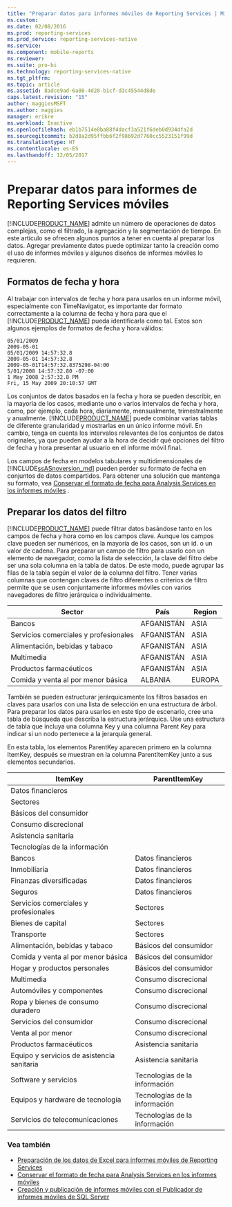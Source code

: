```yaml
---
title: "Preparar datos para informes móviles de Reporting Services | Microsoft Docs"
ms.custom: 
ms.date: 02/08/2016
ms.prod: reporting-services
ms.prod_service: reporting-services-native
ms.service: 
ms.component: mobile-reports
ms.reviewer: 
ms.suite: pro-bi
ms.technology: reporting-services-native
ms.tgt_pltfrm: 
ms.topic: article
ms.assetid: 8adce9ad-6a08-4d20-b1cf-d3c45544d8de
caps.latest.revision: "15"
author: maggiesMSFT
ms.author: maggies
manager: erikre
ms.workload: Inactive
ms.openlocfilehash: eb1b7514e8ba88f4dacf3a521f6deb0d934dfa2d
ms.sourcegitcommit: b2d8a2d95ffbb6f2f98692d7760cc5523151f99d
ms.translationtype: HT
ms.contentlocale: es-ES
ms.lasthandoff: 12/05/2017
---
```

# <a name="prepare-data-for-reporting-services-mobile-reports"></a>Preparar datos para informes de Reporting Services móviles
  
[!INCLUDE[PRODUCT_NAME](../../includes/ss-mobilereptpub-long.md)] admite un número de operaciones de datos complejas, como el filtrado, la agregación y la segmentación de tiempo. En este artículo se ofrecen algunos puntos a tener en cuenta al preparar los datos. Agregar previamente datos puede optimizar tanto la creación como el uso de informes móviles y algunos diseños de informes móviles lo requieren.   
  
## <a name="date-and-time-formats"></a>Formatos de fecha y hora 
Al trabajar con intervalos de fecha y hora para usarlos en un informe móvil, especialmente con TimeNavigator, es importante dar formato correctamente a la columna de fecha y hora para que el [!INCLUDE[PRODUCT_NAME](../../includes/ss-mobilereptpub-short.md)] pueda identificarla como tal. Estos son algunos ejemplos de formatos de fecha y hora válidos:  
  
    05/01/2009    
    2009-05-01    
    05/01/2009 14:57:32.8    
    2009-05-01 14:57:32.8    
    2009-05-01T14:57:32.8375298-04:00    
    5/01/2008 14:57:32.80 -07:00    
    1 May 2008 2:57:32.8 PM    
    Fri, 15 May 2009 20:10:57 GMT    
  
Los conjuntos de datos basados en la fecha y hora se pueden describir, en la mayoría de los casos, mediante uno o varios intervalos de fecha y hora, como, por ejemplo, cada hora, diariamente, mensualmente, trimestralmente y anualmente. [!INCLUDE[PRODUCT_NAME](../../includes/ss-mobilereptpub-short.md)] puede combinar varias tablas de diferente granularidad y mostrarlas en un único informe móvil. En cambio, tenga en cuenta los intervalos relevantes de los conjuntos de datos originales, ya que pueden ayudar a la hora de decidir qué opciones del filtro de fecha y hora presentar al usuario en el informe móvil final.  

Los campos de fecha en modelos tabulares y multidimensionales de [!INCLUDE[ssASnoversion_md](../../includes/ssasnoversion-md.md)] pueden perder su formato de fecha en conjuntos de datos compartidos. Para obtener una solución que mantenga su formato, vea [Conservar el formato de fecha para Analysis Services en los informes móviles](../../reporting-services/mobile-reports/retain-date-formatting-for-analysis-services-in-mobile-reports.md) .
  
## <a name="preparing-filter-data"></a>Preparar los datos del filtro ##  
[!INCLUDE[PRODUCT_NAME](../../includes/ss-mobilereptpub-short.md)] puede filtrar datos basándose tanto en los campos de fecha y hora como en los campos clave. Aunque los campos clave pueden ser numéricos, en la mayoría de los casos, son un id. o un valor de cadena. Para preparar un campo de filtro para usarlo con un elemento de navegador, como la lista de selección, la clave del filtro debe ser una sola columna en la tabla de datos. De este modo, puede agrupar las filas de la tabla según el valor de la columna del filtro. Tener varias columnas que contengan claves de filtro diferentes o criterios de filtro permite que se usen conjuntamente informes móviles con varios navegadores de filtro jerárquica o individualmente.  
  
| Sector  | País   | Region    |  
| ------------- | ------------- | ------------- |  
| Bancos     | AFGANISTÁN   | ASIA      |  
| Servicios comerciales y profesionales | AFGANISTÁN | ASIA |  
| Alimentación, bebidas y tabaco | AFGANISTÁN | ASIA |  
| Multimedia | AFGANISTÁN | ASIA |  
| Productos farmacéuticos | AFGANISTÁN | ASIA |  
| Comida y venta al por menor básica | ALBANIA | EUROPA |  
  
  
También se pueden estructurar jerárquicamente los filtros basados en claves para usarlos con una lista de selección en una estructura de árbol. Para preparar los datos para usarlos en este tipo de escenario, cree una tabla de búsqueda que describa la estructura jerárquica. Use una estructura de tabla que incluya una columna Key y una columna Parent Key para indicar si un nodo pertenece a la jerarquía general.  
  
En esta tabla, los elementos ParentKey aparecen primero en la columna ItemKey, después se muestran en la columna ParentItemKey junto a sus elementos secundarios.   
  
|ItemKey    | ParentItemKey |  
| ------------- | ------------- |  
| Datos financieros    |   |  
| Sectores   |   |  
| Básicos del consumidor |    |  
| Consumo discrecional |  |     
| Asistencia sanitaria   |   |  
| Tecnologías de la información |  |  
| Bancos | Datos financieros |  
| Inmobiliaria | Datos financieros |  
| Finanzas diversificadas |  Datos financieros |   
| Seguros |   Datos financieros |  
| Servicios comerciales y profesionales |  Sectores |  
| Bienes de capital |   Sectores |  
| Transporte |  Sectores |  
| Alimentación, bebidas y tabaco |    Básicos del consumidor |  
| Comida y venta al por menor básica |    Básicos del consumidor |  
| Hogar y productos personales | Básicos del consumidor |  
| Multimedia | Consumo discrecional |  
| Automóviles y componentes |  Consumo discrecional |  
| Ropa y bienes de consumo duradero |Consumo discrecional |  
| Servicios del consumidor |   Consumo discrecional |  
| Venta al por menor | Consumo discrecional |  
| Productos farmacéuticos   | Asistencia sanitaria |  
| Equipo y servicios de asistencia sanitaria |    Asistencia sanitaria |  
| Software y servicios | Tecnologías de la información |  
| Equipos y hardware de tecnología   | Tecnologías de la información |  
| Servicios de telecomunicaciones |Tecnologías de la información |  
  
### <a name="see-also"></a>Vea también  
- [Preparación de los datos de Excel para informes móviles de Reporting Services](../../reporting-services/mobile-reports/prepare-excel-data-for-reporting-services-mobile-reports.md)  
- [Conservar el formato de fecha para Analysis Services en los informes móviles](../../reporting-services/mobile-reports/retain-date-formatting-for-analysis-services-in-mobile-reports.md)
- [Creación y publicación de informes móviles con el Publicador de informes móviles de SQL Server](../../reporting-services/mobile-reports/create-mobile-reports-with-sql-server-mobile-report-publisher.md)
  
  
  

